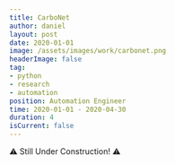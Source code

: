 ```yaml
---
title: CarboNet
author: daniel
layout: post
date: 2020-01-01
image: /assets/images/work/carbonet.png
headerImage: false
tag:
- python
- research
- automation
position: Automation Engineer
time: 2020-01-01 - 2020-04-30
duration: 4
isCurrent: false
---
```



:warning: Still Under Construction! :warning:
